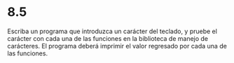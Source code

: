 # 8.5

Escriba un programa que introduzca un carácter del teclado, y pruebe el carácter con cada una de las funciones en la biblioteca de manejo de carácteres. El programa deberá imprimir el valor regresado por cada una de las funciones.
